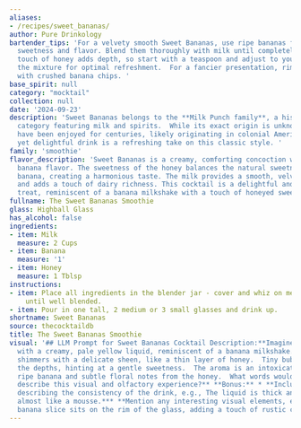 ```yaml
---
aliases:
- /recipes/sweet_bananas/
author: Pure Drinkology
bartender_tips: 'For a velvety smooth Sweet Bananas, use ripe bananas for maximum
  sweetness and flavor. Blend them thoroughly with milk until completely smooth. A
  touch of honey adds depth, so start with a teaspoon and adjust to your taste.  Chill
  the mixture for optimal refreshment.  For a fancier presentation, rim the glass
  with crushed banana chips. '
base_spirit: null
category: "mocktail"
collection: null
date: '2024-09-23'
description: 'Sweet Bananas belongs to the **Milk Punch family**, a historical cocktail
  category featuring milk and spirits.  While its exact origin is unknown, milk punches
  have been enjoyed for centuries, likely originating in colonial America.  This simple
  yet delightful drink is a refreshing take on this classic style. '
family: 'smoothie'
flavor_description: 'Sweet Bananas is a creamy, comforting concoction with a distinct
  banana flavor. The sweetness of the honey balances the natural sweetness of the
  banana, creating a harmonious taste. The milk provides a smooth, velvety texture
  and adds a touch of dairy richness. This cocktail is a delightful and satisfying
  treat, reminiscent of a banana milkshake with a touch of honeyed sweetness. '
fullname: The Sweet Bananas Smoothie
glass: Highball Glass
has_alcohol: false
ingredients:
- item: Milk
  measure: 2 Cups
- item: Banana
  measure: '1'
- item: Honey
  measure: 1 Tblsp
instructions:
- item: Place all ingredients in the blender jar - cover and whiz on medium speed
    until well blended.
- item: Pour in one tall, 2 medium or 3 small glasses and drink up.
shortname: Sweet Bananas
source: thecocktaildb
title: The Sweet Bananas Smoothie
visual: '## LLM Prompt for Sweet Bananas Cocktail Description:**Imagine a glass filled
  with a creamy, pale yellow liquid, reminiscent of a banana milkshake.  The surface
  shimmers with a delicate sheen, like a thin layer of honey.  Tiny bubbles rise from
  the depths, hinting at a gentle sweetness.  The aroma is an intoxicating blend of
  ripe banana and subtle floral notes from the honey.  What words would you use to
  describe this visual and olfactory experience?** **Bonus:** * **Include a sentence
  describing the consistency of the drink, e.g., The liquid is thick and velvety,
  almost like a mousse.*** **Mention any interesting visual elements, e.g., A single
  banana slice sits on the rim of the glass, adding a touch of rustic charm.** '
---
```



